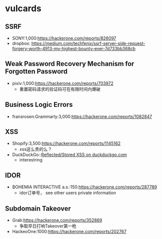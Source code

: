 # vulcards

## SSRF
- SONY:1,000:https://hackerone.com/reports/826097
- dropbox: https://medium.com/techfenix/ssrf-server-side-request-forgery-worth-4913-my-highest-bounty-ever-7d733bb368cb


## Weak Password Recovery Mechanism for Forgotten Password
- pixiv:1,000:https://hackerone.com/reports/703972
  - 重置密码请求的验证码可在有限时间内爆破


## Business Logic Errors
- fransrosen:Grammarly:3,000:https://hackerone.com/reports/1082847


## XSS
- Shopify:3,500:https://hackerone.com/reports/1145162
  - xss这么贵的么？
- DuckDuckGo::[Reflected/Stored XSS on duckduckgo.com](https://hackerone.com/reports/1110229)
  - interestring

## IDOR
- BOHEMIA INTERACTIVE a.s.:150:https://hackerone.com/reports/287789
   - idor订单号， see other users private information

##  Subdomain Takeover
- Grab:https://hackerone.com/reports/352869
   - 争取早日打响Takeover第一枪
- HackeoOne:1000:https://hackerone.com/reports/202767
